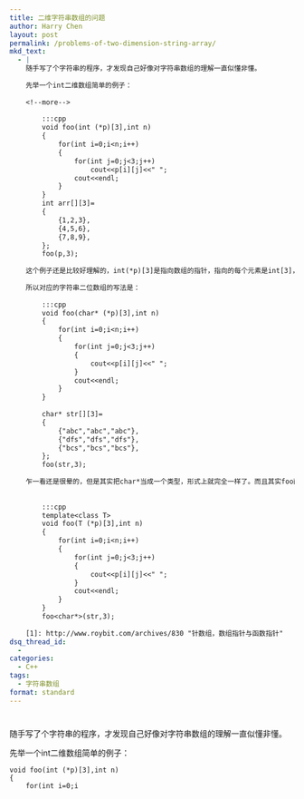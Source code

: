 ```yaml
---
title: 二维字符串数组的问题
author: Harry Chen
layout: post
permalink: /problems-of-two-dimension-string-array/
mkd_text:
  - |
    随手写了个字符串的程序，才发现自己好像对字符串数组的理解一直似懂非懂。
    
    先举一个int二维数组简单的例子：
    
    <!--more-->
    
    	:::cpp
    	void foo(int (*p)[3],int n)
    	{
    		for(int i=0;i<n;i++)
    		{
    			for(int j=0;j<3;j++)
    				cout<<p[i][j]<<" ";
    			cout<<endl;
    		}
    	}
    	int arr[][3]=
    	{
    		{1,2,3},
    		{4,5,6},
    		{7,8,9},
    	};
    	foo(p,3);	
    
    这个例子还是比较好理解的，int(*p)[3]是指向数组的指针，指向的每个元素是int[3]，详见[这里][1]
    
    所以对应的字符串二位数组的写法是：
    
    	:::cpp
    	void foo(char* (*p)[3],int n)
    	{
    		for(int i=0;i<n;i++)
    		{
    			for(int j=0;j<3;j++)
    			{
    				cout<<p[i][j]<<" ";
    			}
    			cout<<endl;
    		}
    	}
    
    	char* str[][3]=
    	{
    		{"abc","abc","abc"},
    		{"dfs","dfs","dfs"},
    		{"bcs","bcs","bcs"},
    	};
    	foo(str,3);
    
    乍一看还是很晕的，但是其实把char*当成一个类型，形式上就完全一样了。而且其实foo函数可以直接用模板的:
    
    
    	:::cpp
    	template<class T>
    	void foo(T (*p)[3],int n)
    	{
    		for(int i=0;i<n;i++)
    		{
    			for(int j=0;j<3;j++)
    			{
    				cout<<p[i][j]<<" ";
    			}
    			cout<<endl;
    		}
    	}
    	foo<char*>(str,3);
    
    [1]: http://www.roybit.com/archives/830 "针数组，数组指针与函数指针"
dsq_thread_id:
  - 
categories:
  - C++
tags:
  - 字符串数组
format: standard
---
```

# 

随手写了个字符串的程序，才发现自己好像对字符串数组的理解一直似懂非懂。

先举一个int二维数组简单的例子：


    void foo(int (*p)[3],int n)
    {
        for(int i=0;i